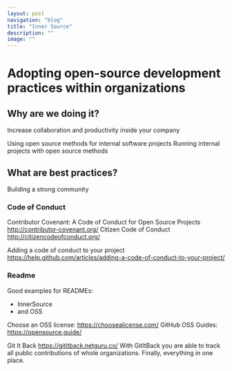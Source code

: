 ```yaml
---
layout: post
navigation: "blog"
title: "Inner Source"
description: ""
image: ""
---
```



# Adopting open-source development practices within organizations

## Why are we doing it?

Increase collaboration and productivity inside your company

Using open source methods for internal software projects
Running internal projects with open source methods

## What are best practices?

Building a strong community

### Code of Conduct

Contributor Covenant: A Code of Conduct for Open Source Projects
http://contributor-covenant.org/
Citizen Code of Conduct
http://citizencodeofconduct.org/

Adding a code of conduct to your project
https://help.github.com/articles/adding-a-code-of-conduct-to-your-project/

### Readme

Good examples for READMEs:
- InnerSource
- and OSS

Choose an OSS license: https://choosealicense.com/
GitHub OSS Guides: https://opensource.guide/

Git It Back
https://gititback.netguru.co/
With GitItBack you are able to track all public contributions of whole organizations. Finally, everything in one place.
